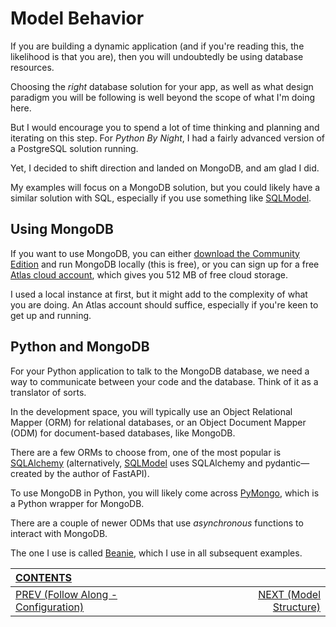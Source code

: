 # Model Behavior

If you are building a dynamic application (and if you're reading this, the likelihood is that you are), then you will undoubtedly be using database resources.

Choosing the _right_ database solution for your app, as well as what design paradigm you will be following is well beyond the scope of what I'm doing here. 

But I would encourage you to spend a lot of time thinking and planning and iterating on this step. For _Python By Night_, I had a fairly advanced version of a PostgreSQL solution running. 

Yet, I decided to shift direction and landed on MongoDB, and am glad I did.

My examples will focus on a MongoDB solution, but you could likely have a similar solution with SQL, especially if you use something like [SQLModel](https://sqlmodel.tiangolo.com).

## Using MongoDB

If you want to use MongoDB, you can either [download the Community Edition](https://www.mongodb.com/try/download/community) and run MongoDB locally (this is free), or you can sign up for a free [Atlas cloud account](https://www.mongodb.com/atlas/database), which gives you 512 MB of free cloud storage.

I used a local instance at first, but it might add to the complexity of what you are doing. An Atlas account should suffice, especially if you're keen to get up and running.

## Python and MongoDB

For your Python application to talk to the MongoDB database, we need a way to communicate between your code and the database. Think of it as a translator of sorts.

In the development space, you will typically use an Object Relational Mapper (ORM) for relational databases, or an Object Document Mapper (ODM) for document-based databases, like MongoDB.

There are a few ORMs to choose from, one of the most popular is [SQLAlchemy](https://sqlalchemy.org) (alternatively, [SQLModel](https://sqlmodel.tiangolo.com) uses SQLAlchemy and pydantic&mdash;created by the author of FastAPI).

To use MongoDB in Python, you will likely come across [PyMongo](https://pymongo.readthedocs.io/en/stable/), which is a Python wrapper for MongoDB.

There are a couple of newer ODMs that use _asynchronous_ functions to interact with MongoDB.

The one I use is called [Beanie](https://roman-right.github.io/beanie/), which I use in all subsequent examples.

| [CONTENTS](../00_Introduction/01_Table_of_Contents.md)  | | |
|:---|:---:|---:|
|  [PREV (Follow Along - Configuration)](../02_Configuration/2.5_Follow_Along.md) || [NEXT (Model Structure)](3.2_Structuring_Your_Model.md)   |